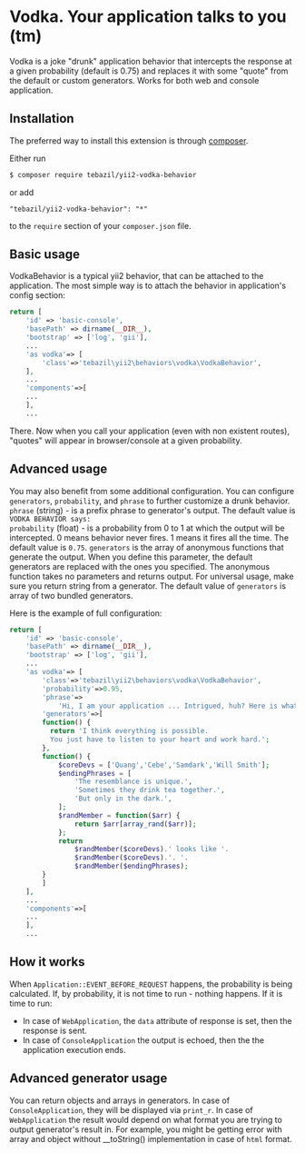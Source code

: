 # Vodka. Your application talks to you (tm) 

Vodka is a joke "drunk" application behavior that intercepts the response at a given probability (default is 0.75) and replaces it with some "quote" from the default or custom generators. Works for both web and console application.

## Installation

The preferred way to install this extension is through [composer](http://getcomposer.org/download/).

Either run

```bash
$ composer require tebazil/yii2-vodka-behavior
```

or add

```
"tebazil/yii2-vodka-behavior": "*"
```

to the `require` section of your `composer.json` file.

## Basic usage

VodkaBehavior is a typical yii2 behavior, that can be attached to the application. The most simple way is to attach the behavior in application's config section:

```php
return [
    'id' => 'basic-console',
    'basePath' => dirname(__DIR__),
    'bootstrap' => ['log', 'gii'],
    ...
	'as vodka'=> [
		'class'=>'tebazil\yii2\behaviors\vodka\VodkaBehavior',
	],
	...
	'components'=>[
	...
	],
	...

```

There. Now when you call your application (even with non existent routes), "quotes" will appear in browser/console at a given probability.

## Advanced usage
You may also benefit from some additional configuration. You can configure `generators`, `probability`, and `phrase` to further customize a drunk behavior.  
`phrase` (string) - is a prefix phrase to generator's output. The default value is `VODKA BEHAVIOR says:`  
`probability` (float) - is a probability from 0 to 1 at which the output will be intercepted. 0 means behavior never fires. 1 means it fires all the time. The default value is `0.75`.
`generators` is the array of anonymous functions that generate the output. When you define this parameter, the default generators are replaced with the ones you specified. The anonymous function takes no parameters and returns output. For universal usage, make sure you return string from a generator. The default value of `generators` is array of two bundled generators.  

Here is the example of full configuration:  

```php
return [
    'id' => 'basic-console',
    'basePath' => dirname(__DIR__),
    'bootstrap' => ['log', 'gii'],
    ...
	'as vodka'=> [
		'class'=>'tebazil\yii2\behaviors\vodka\VodkaBehavior',
		'probability'=>0.95,
		'phrase'=>
		    'Hi, I am your application ... Intrigued, huh? Here is what I have to say:',
		'generators'=>[
		function() {
		  return 'I think everything is possible. 
		  You just have to listen to your heart and work hard.';
		},
		function() {
		    $coreDevs = ['Quang','Cebe','Samdark','Will Smith'];
		    $endingPhrases = [
		        'The resemblance is unique.',
		        'Sometimes they drink tea together.',
		        'But only in the dark.',
		    ];
		    $randMember = function($arr) { 
		        return $arr[array_rand($arr)]; 
		    };
		    return 
		        $randMember($coreDevs).' looks like '.
		        $randMember($coreDevs).'. '.
		        $randMember($endingPhrases);
		}
		]
	],
	...
	'components'=>[
	...
	],
	...

```

## How it works
When `Application::EVENT_BEFORE_REQUEST` happens, the probability is being calculated. If, by probability, it is not time to run - nothing happens. If it is time to run:
 * In case of `WebApplication`, the `data` attribute of response is set, then the response is sent.
 * In case of `ConsoleApplication` the output is echoed, then the the application execution ends.
 
## Advanced generator usage
You can return objects and arrays in generators. In case of `ConsoleApplication`, they will be displayed via `print_r`. In case of `WebApplication` the result would depend on what format you are trying to output generator's result in. For example, you might be getting error with array and object without __toString() implementation in case of `html` format.